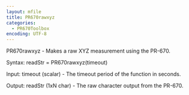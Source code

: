 ```yaml
---
layout: mfile
title: PR670rawxyz
categories:
  - PR670Toolbox
encoding: UTF-8
---
```


PR670rawxyz - Makes a raw XYZ measurement using the PR-670.

Syntax:
readStr = PR670rawxyz(timeout)

Input:
timeout (scalar) - The timeout period of the function in seconds.

Output:
readStr (1xN char) - The raw character output from the PR-670.